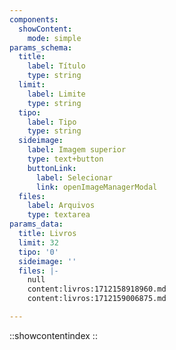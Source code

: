 ```yaml
---
components:
  showContent:
    mode: simple
params_schema:
  title:
    label: Título
    type: string
  limit:
    label: Limite
    type: string
  tipo:
    label: Tipo
    type: string
  sideimage:
    label: Imagem superior
    type: text+button
    buttonLink:
      label: Selecionar
      link: openImageManagerModal
  files:
    label: Arquivos
    type: textarea
params_data:
  title: Livros
  limit: 32
  tipo: '0'
  sideimage: ''
  files: |-
    null
    content:livros:1712158918960.md
    content:livros:1712159006875.md

---
```


::showcontentindex
::
